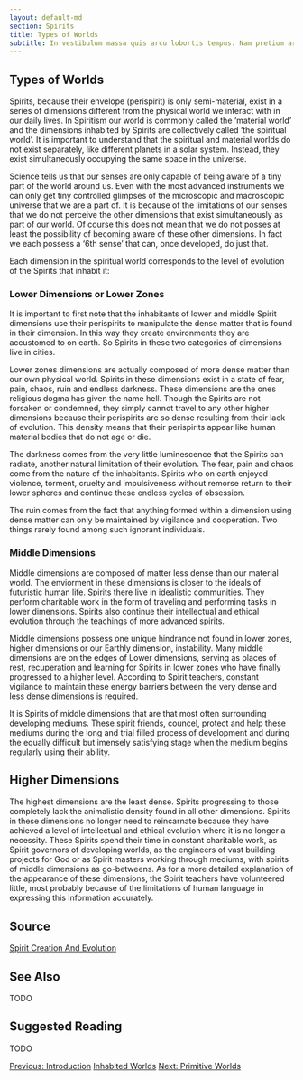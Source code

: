 ```yaml
---
layout: default-md
section: Spirits
title: Types of Worlds
subtitle: In vestibulum massa quis arcu lobortis tempus. Nam pretium arcu in odio vulputate luctus.
---
```


## Types of Worlds

Spirits, because their envelope (perispirit) is only semi-material, exist in a series of dimensions different from the physical world we interact with in our daily lives. In Spiritism our world is commonly called the ‘material world’ and the dimensions inhabited by Spirits are collectively called ‘the spiritual world’. It is important to understand that the spiritual and material worlds do not exist separately, like different planets in a solar system. Instead, they exist simultaneously occupying the same space in the universe.

Science tells us that our senses are only capable of being aware of a tiny part of the world around us. Even with the most advanced instruments we can only get tiny controlled glimpses of the microscopic and macroscopic universe that we are a part of. It is because of the limitations of our senses that we do not perceive the other dimensions that exist simultaneously as part of our world. Of course this does not mean that we do not posses at least the possibility of becoming aware of these other dimensions. In fact we each possess a ‘6th sense’ that can, once developed, do just that.

Each dimension in the spiritual world corresponds to the level of evolution of the Spirits that inhabit it:

### Lower Dimensions or Lower Zones

It is important to first note that the inhabitants of lower and middle Spirit dimensions use their perispirits to manipulate the dense matter that is found in their dimension. In this way they create environments they are accustomed to on earth. So Spirits in these two categories of dimensions live in cities.

Lower zones dimensions are actually composed of more dense matter than our own physical world. Spirits in these dimensions exist in a state of fear, pain, chaos, ruin and endless darkness. These dimensions are the ones religious dogma has given the name hell. Though the Spirits are not forsaken or condemned, they simply cannot travel to any other higher dimensions because their perispirits are so dense resulting from their lack of evolution. This density means that their perispirits appear like human material bodies that do not age or die.

The darkness comes from the very little luminescence that the Spirits can radiate, another natural limitation of their evolution. The fear, pain and chaos come from the nature of the inhabitants. Spirits who on earth enjoyed violence, torment, cruelty and impulsiveness without remorse return to their lower spheres and continue these endless cycles of obsession.

The ruin comes from the fact that anything formed within a dimension using dense matter can only be maintained by vigilance and cooperation. Two things rarely found among such ignorant individuals.

### Middle Dimensions

Middle dimensions are composed of matter less dense than our material world. The enviorment in these dimensions is closer to the ideals of futuristic human life. Spirits there live in idealistic communities. They perform charitable work in the form of traveling and performing tasks in lower dimensions. Spirits also continue their intellectual and ethical evolution through the teachings of more advanced spirits.

Middle dimensions possess one unique hindrance not found in lower zones, higher dimensions or our Earthly dimension, instability. Many middle dimensions are on the edges of Lower dimensions, serving as places of rest, recuperation and learning for Spirits in lower zones who have finally progressed to a higher level. According to Spirit teachers, constant vigilance to maintain these energy barriers between the very dense and less dense dimensions is required.

It is Spirits of middle dimensions that are that most often surrounding developing mediums. These spirit friends, councel, protect and help these mediums during the long and trial filled process of development and during the equally difficult but imensely satisfying stage when the medium begins regularly using their ability.

## Higher Dimensions

The highest dimensions are the least dense. Spirits progressing to those completely lack the animalistic density found in all other dimensions. Spirits in these dimensions no longer need to reincarnate because they have achieved a level of intellectual and ethical evolution where it is no longer a necessity. These Spirits spend their time in constant charitable work, as Spirit governors of developing worlds, as the engineers of vast building projects for God or as Spirit masters working through mediums, with spirits of middle dimensions as go-betweens. As for a more detailed explanation of the appearance of these dimensions, the Spirit teachers have volunteered little, most probably because of the limitations of human language in expressing this information accurately.



## Source
[Spirit Creation And Evolution](http://www.sgny.org/spiritism-guide/mediumship/spirit-evolution/)

## See Also
TODO


## Suggested Reading
TODO



<a href="intro" class="button">Previous: Introduction</a>
<a href="./" class="button special">Inhabited Worlds</a>
<a href="primitive" class="button">Next: Primitive Worlds</a>
